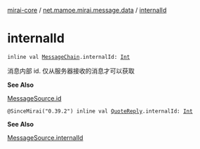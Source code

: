 [mirai-core](../index.md) / [net.mamoe.mirai.message.data](index.md) / [internalId](./internal-id.md)

# internalId

`inline val `[`MessageChain`](-message-chain/index.md)`.internalId: `[`Int`](https://kotlinlang.org/api/latest/jvm/stdlib/kotlin/-int/index.html)

消息内部 id.
仅从服务器接收的消息才可以获取

**See Also**

[MessageSource.id](-message-source/id.md)

`@SinceMirai("0.39.2") inline val `[`QuoteReply`](-quote-reply/index.md)`.internalId: `[`Int`](https://kotlinlang.org/api/latest/jvm/stdlib/kotlin/-int/index.html)

**See Also**

[MessageSource.internalId](-message-source/internal-id.md)

